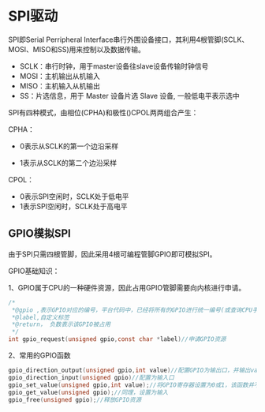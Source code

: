 # SPI驱动

SPI即Serial Perripheral Interface串行外围设备接口，其利用4根管脚(SCLK、MOSI、MISO和SS)用来控制以及数据传输。

- SCLK：串行时钟，用于master设备往slave设备传输时钟信号
- MOSI：主机输出从机输入
- MISO：主机输入从机输出
- SS：片选信息，用于 Master 设备片选 Slave 设备, 一般低电平表示选中

SPI有四种模式，由相位(CPHA)和极性()CPOL两两组合产生：

CPHA：

- 0表示从SCLK的第一个边沿采样

- 1表示从SCLK的第二个边沿采样

CPOL：

- 0表示SPI空闲时，SCLK处于低电平
- 1表示SPI空闲时，SCLK处于高电平

## GPIO模拟SPI

由于SPI只需四根管脚，因此采用4根可编程管脚GPIO即可模拟SPI。

GPIO基础知识：

1、GPIO属于CPU的一种硬件资源，因此占用GPIO管脚需要向内核进行申请。

~~~c
/*
 *@gpio ,表示GPIO对应的编号，平台代码中，已经将所有的GPIO进行统一编号(或查询CPU手册)
 *@label,自定义标签
 *@return， 负数表示该GPIO被占用
 */
int gpio_request(unsigned gpio,const char *label)//申请GPIO资源
~~~

2、常用的GPIO函数

~~~c
gpio_direction_output(unsigned gpio,int value)//配置GPIO为输出口，并输出value(0,1)
gpio_direction_input(unsigned gpio)//配置为输入口
gpio_set_value(unsigned gpio,int value);//将GPIO寄存器设置为0或1，该函数并不设置GPIO为输出，只是把相应的寄存器设置为0
gpio_get_value(unsigned gpio);//同理，设置为输入
gpio_free(unsigned gpio);//释放GPIO资源
~~~

